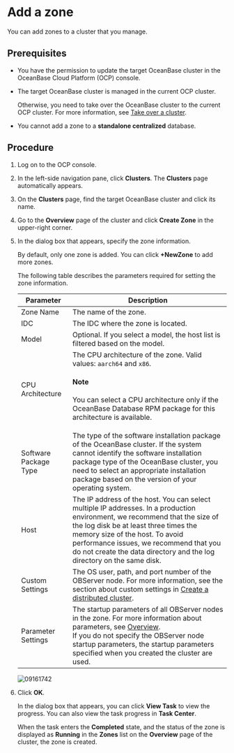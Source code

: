# Add a zone

You can add zones to a cluster that you manage.

## Prerequisites

* You have the permission to update the target OceanBase cluster in the OceanBase Cloud Platform (OCP) console.

* The target OceanBase cluster is managed in the current OCP cluster.

  Otherwise, you need to take over the OceanBase cluster to the current OCP cluster. For more information, see [Take over a cluster](../300.manage-a-cluster/400.take-over-a-cluster.md).

* You cannot add a zone to a **standalone centralized** database.
  
## Procedure

1. Log on to the OCP console.

2. In the left-side navigation pane, click **Clusters**. The **Clusters** page automatically appears.

3. On the **Clusters** page, find the target OceanBase cluster and click its name.

4. Go to the **Overview** page of the cluster and click **Create Zone** in the upper-right corner.

5. In the dialog box that appears, specify the zone information.

   By default, only one zone is added. You can click **+NewZone** to add more zones.

   The following table describes the parameters required for setting the zone information.

   |    **Parameter**     | **Description** |
   |---------|------|
   | Zone Name | The name of the zone.      |
   | IDC      | The IDC where the zone is located.    |
   | Model     | Optional. If you select a model, the host list is filtered based on the model. |
   | CPU Architecture  | The CPU architecture of the zone. Valid values: `aarch64` and `x86`. <main id="notice" type='explain'><h4>Note</h4><p>You can select a CPU architecture only if the OceanBase Database RPM package for this architecture is available. </p></main>    |
   | Software Package Type  | The type of the software installation package of the OceanBase cluster. If the system cannot identify the software installation package type of the OceanBase cluster, you need to select an appropriate installation package based on the version of your operating system. |
   | Host      | The IP address of the host. You can select multiple IP addresses. In a production environment, we recommend that the size of the log disk be at least three times the memory size of the host. To avoid performance issues, we recommend that you do not create the data directory and the log directory on the same disk. |
   | Custom Settings  | The OS user, path, and port number of the OBServer node. For more information, see the section about custom settings in [Create a distributed cluster](../200.create-a-cluster/100.create-a-distributed-cluster.md).    |
   | Parameter Settings | The startup parameters of all OBServer nodes in the zone. For more information about parameters, see [Overview](https://en.oceanbase.com/docs/common-oceanbase-database-10000000001375595). <br>If you do not specify the OBServer node startup parameters, the startup parameters specified when you created the cluster are used.    |

   ![09161742](https://obbusiness-private.oss-cn-shanghai.aliyuncs.com/doc/img/ocp/432/create-zone.png)

6. Click **OK**.

   In the dialog box that appears, you can click **View Task** to view the progress. You can also view the task progress in **Task Center**.

   When the task enters the **Completed** state, and the status of the zone is displayed as **Running** in the **Zones** list on the **Overview** page of the cluster, the zone is created.
